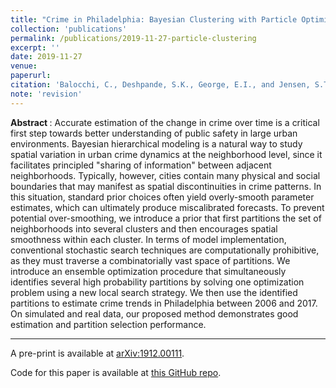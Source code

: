 ```yaml
---
title: "Crime in Philadelphia: Bayesian Clustering with Particle Optimization" 
collection: 'publications'
permalink: /publications/2019-11-27-particle-clustering
excerpt: ''
date: 2019-11-27
venue:
paperurl: 
citation: 'Balocchi, C., Deshpande, S.K., George, E.I., and Jensen, S.T. (2019). &quot;Crime in Philadelphia: Bayesian clustering  with particle optimization.&quot;'
note: 'revision'
---
```

<b> Abstract </b> : 
Accurate estimation of the change in crime over time is a critical first step towards better understanding of public safety in large urban environments.
Bayesian hierarchical modeling is a natural way to study spatial variation in urban crime dynamics at the neighborhood level, since it facilitates principled "sharing of information" between adjacent neighborhoods. 
Typically, however, cities contain many physical and social boundaries that may manifest as spatial discontinuities in crime patterns.
In this situation, standard prior choices often yield overly-smooth parameter estimates, which can ultimately produce miscalibrated forecasts.
To prevent potential over-smoothing, we introduce a prior that first partitions the set of neighborhoods into several clusters and then encourages spatial smoothness within each cluster.
In terms of model implementation, conventional stochastic search techniques are computationally prohibitive, as they must traverse a combinatorially vast space of partitions.
We introduce an ensemble optimization procedure that simultaneously identifies several high probability partitions by solving one optimization problem using a new local search strategy.
We then use the identified partitions to estimate crime trends in Philadelphia between 2006 and 2017.
On simulated and real data, our proposed method demonstrates good estimation and partition selection performance.

---

A pre-print is available at [arXiv:1912.00111](https://arxiv.org/abs/1912.00111).

Code for this paper is available at [this GitHub repo](https://github.com/cecilia-balocchi/particle-optimization).

